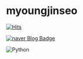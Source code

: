 # myoungjinseo


[![Hits](https://hits.seeyoufarm.com/api/count/incr/badge.svg?url=https%3A%2F%2Fgithub.com%2Fmyoungjinseo&count_bg=%2379C83D&title_bg=%23555555&icon=&icon_color=%23E7E7E7&title=hits&edge_flat=false)](https://hits.seeyoufarm.com)



[![naver Blog Badge](https://img.shields.io/badge/naver-naver-hex.svg?&style=for-the-badge&logo=#hex&logoColor=green"logo&link=https://blog.naver.com/smjsih/)](https://blog.naver.com/smjsih/)


<img alt="Python" src ="https://img.shields.io/badge/Python-3776AB.svg?&style=for-the-badge&logo=Python&logoColor=white"/>

